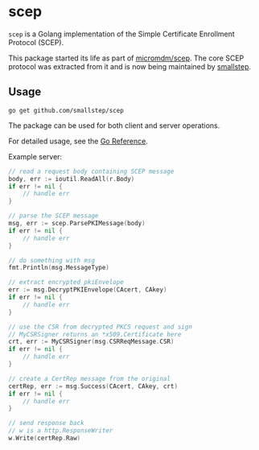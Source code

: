 # scep

`scep` is a Golang implementation of the Simple Certificate Enrollment Protocol (SCEP).

This package started its life as part of [micromdm/scep](https://github.com/micromdm/scep). 
The core SCEP protocol was extracted from it and is now being maintained by [smallstep](https://smallstep.com).

## Usage

```console
go get github.com/smallstep/scep
```

The package can be used for both client and server operations.

For detailed usage, see the [Go Reference](https://pkg.go.dev/github.com/smallstep/scep).

Example server:

```go
// read a request body containing SCEP message
body, err := ioutil.ReadAll(r.Body)
if err != nil {
    // handle err
}

// parse the SCEP message
msg, err := scep.ParsePKIMessage(body)
if err != nil {
    // handle err
}

// do something with msg
fmt.Println(msg.MessageType)

// extract encrypted pkiEnvelope
err := msg.DecryptPKIEnvelope(CAcert, CAkey)
if err != nil {
    // handle err
}

// use the CSR from decrypted PKCS request and sign
// MyCSRSigner returns an *x509.Certificate here
crt, err := MyCSRSigner(msg.CSRReqMessage.CSR)
if err != nil {
    // handle err
}

// create a CertRep message from the original
certRep, err := msg.Success(CAcert, CAkey, crt)
if err != nil {
    // handle err
}

// send response back
// w is a http.ResponseWriter
w.Write(certRep.Raw)
```
